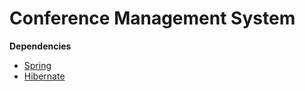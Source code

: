 # Conference Management System

**Dependencies**
- [Spring](https://spring.io/)
- [Hibernate](http://hibernate.org/)
